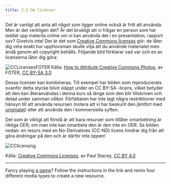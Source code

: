 ```yaml
---
title: 2.2 Om licenser
---
```


Det är vanligt att anta att något som ligger online också är fritt att använda. Men är det verkligen det? Är det brukligt att vi frågar en person som har laddat upp materila online om vi kan använda det i en presentation, rapport osv? Givetvis inte! Det är det som   [Creative Commons licenses][1] gör: de låter dig veta exakt hur upphovsman skulle vilja att du använde materialet men ändå genom att copyright behålls. Följande bild förklarar vad var och en av licenserna låter dig göra: 

![CCLicensesFOTER][2]
Källa: [How to Attribute Creative Commons Photos][3], av FOTER, [CC BY-SA 3.0][4]

Dessa licenser kan kombineras. Till exempel har bilden som reproducerats ovanför detta stycke blivit släppt under en CC BY-SA -licens, vilket betyder att den kan återanvändas i denna kurs så länge som den blir tillskriven och delad under samman villkor. Författaren har inte lagt några restriktioner med hänsyn till att använda resursen (notera att vi har beskurit den jämfört med [originalet][5]) eller att använda den i kommersiella syften.


Det som är viktigt att förstå är att bara resurser som tillåter omarbetning är riktiga OER; om man inte kan omarbeta den är den inte en OER. Se bilden nedan: en resurs med en No-Derivatives (CC-ND) licens hindrar dig från att göra ändringar på den och är därför inte öppen!

![CClicensing][6]

Källa: [Creative Commons Licenses][7], av Paul Stacey, [CC BY 4.0][8]


----------


Fancy playing [a game][9]? Follow the instructions in the link and remix four different media types to create a new resource.


  [1]: https://creativecommons.org/licenses/
  [2]: http://s4.postimg.org/u7003fenx/Licenses.png
  [3]: http://foter.com/blog/how-to-attribute-creative-commons-photos/
  [4]: https://creativecommons.org/licenses/by-sa/3.0/
  [5]: http://foter.com/blog/how-to-attribute-creative-commons-photos/
  [6]: http://s21.postimg.org/qymuajt5z/CCLicensing.png
  [7]: http://www.slideshare.net/Paul_Stacey/bccampus-open-textbook-workshop
  [8]: https://creativecommons.org/licenses/by/4.0/
  [9]: http://indstudy1.org/univ/355460515034/Flash/Lesson2/PracticeVersion.html

